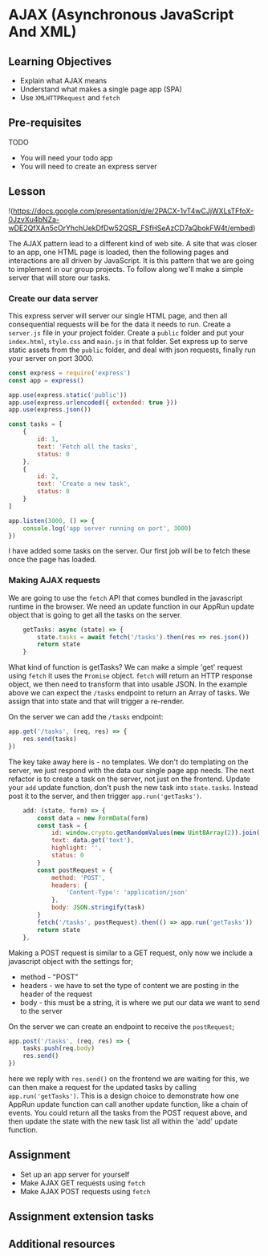 # AJAX (Asynchronous JavaScript And XML)

## Learning Objectives

* Explain what AJAX means
* Understand what makes a single page app (SPA)
* Use `XMLHTTPRequest` and `fetch`

## Pre-requisites
TODO
* You will need your todo app
* You will need to create an express server

## Lesson

!(https://docs.google.com/presentation/d/e/2PACX-1vT4wCJjWXLsTFfoX-0JzvXu4bNZa-wDE2QfXAn5cOrYhchUekDfDw52QSR_FSfHSeAzCD7aQbokFW4t/embed)

The AJAX pattern lead to a different kind of web site. A site that was closer to an app, one HTML page is loaded, then the following pages and interactions are all driven by JavaScript. It is this pattern that we are going to implement in our group projects. To follow along we'll make a simple server that will store our tasks.

### Create our data server

This express server will server our single HTML page, and then all consequential requests will be for the data it needs to run. Create a `server.js` file in your project folder. Create a `public` folder and put your `index.html`, `style.css` and `main.js` in that folder. Set express up to serve static assets from the `public` folder, and deal with json requests, finally run your server on port 3000.

```javascript
const express = require('express')
const app = express()

app.use(express.static('public'))
app.use(express.urlencoded({ extended: true }))
app.use(express.json())

const tasks = [
    {
        id: 1,
        text: 'Fetch all the tasks',
        status: 0
    },
    {
        id: 2,
        text: 'Create a new task',
        status: 0
    }
]

app.listen(3000, () => {
    console.log('app server running on port', 3000)
})
```
I have added some tasks on the server. Our first job will be to fetch these once the page has loaded.

### Making AJAX requests

We are going to use the `fetch` API that comes bundled in the javascript runtime in the browser. We need an update function in our AppRun update object that is going to get all the tasks on the server.

```javascript
    getTasks: async (state) => {
        state.tasks = await fetch('/tasks').then(res => res.json())
        return state
    }
```
What kind of function is getTasks? We can make a simple 'get' request using `fetch` it uses the `Promise` object. `fetch` will return an HTTP response object, we then need to transform that into usable JSON. In the example above we can expect the `/tasks` endpoint to return an Array of tasks. We assign that into state and that will trigger a re-render.

On the server we can add the `/tasks` endpoint:

```javascript
app.get('/tasks', (req, res) => {
    res.send(tasks)
})
```

The key take away here is - no templates. We don't do templating on the server, we just respond with the data our single page app needs. The next refactor is to create a task on the server, not just on the frontend. Update your `add` update function, don't push the new task into `state.tasks`. Instead post it to the server, and then trigger `app.run('getTasks')`.

```javascript
    add: (state, form) => {
        const data = new FormData(form)
        const task = {
            id: window.crypto.getRandomValues(new Uint8Array(2)).join(''),
            text: data.get('text'),
            highlight: '',
            status: 0
        }
        const postRequest = {
            method: 'POST',
            headers: {
                'Content-Type': 'application/json'
            },
            body: JSON.stringify(task)
        }
        fetch('/tasks', postRequest).then(() => app.run('getTasks'))
        return state
    },
```
Making a POST request is similar to a GET request, only now we include a javascript object with the settings for;

* method - "POST"
* headers - we have to set the type of content we are posting in the header of the request
* body - this must be a string, it is where we put our data we want to send to the server

On the server we can create an endpoint to receive the `postRequest`;

```javascript
app.post('/tasks', (req, res) => {
    tasks.push(req.body)
    res.send()
})
```
here we reply with `res.send()` on the frontend we are waiting for this, we can then make a request for the updated tasks by calling `app.run('getTasks')`. This is a design choice to demonstrate how one AppRun update function can call another update function, like a chain of events. You could return all the tasks from the POST request above, and then update the state with the new task list all within the 'add' update function.

## Assignment
* Set up an app server for yourself
* Make AJAX GET requests using `fetch`
* Make AJAX POST requests using `fetch`

## Assignment extension tasks

## Additional resources